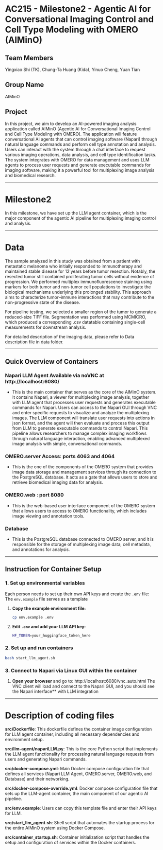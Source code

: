 # AC215 - Milestone2 - Agentic AI for Conversational Imaging Control and Cell Type Modeling with OMERO (AIMinO)

## Team Members
Yingxiao Shi (TK), Chung-Ta Huang (Kida), Yinuo Cheng, Yuan Tian

## Group Name
AIMinO

## Project
In this project, we aim to develop an AI-powered imaging analysis application called AIMinO (Agentic AI for Conversational Imaging Control and Cell Type Modeling with OMERO). The application will feature conversational AI agents that can control imaging software (Napari) through natural language commands and perform cell type annotation and analysis. Users can interact with the system through a chat interface to request various imaging operations, data analysis, and cell type identification tasks. The system integrates with OMERO for data management and uses LLM agents to process user requests and generate executable commands for imaging software, making it a powerful tool for multiplexing image analysis and biomedical research.

---

# Milestone2 
In this milestone, we have set up the LLM agent container, which is the major component of the agentic AI pipeline for multiplexing imaging control and analysis. 

---

# Data
The sample analyzed in this study was obtained from a patient with metastatic melanoma who initially responded to immunotherapy and maintained stable disease for 12 years before tumor resection. Notably, the resected tumor still contained proliferating tumor cells without evidence of progression. We performed multiplex immunofluorescence staining using markers for both tumor and non-tumor cell populations to investigate the biological mechanisms underlying this prolonged stability. This approach aims to characterize tumor–immune interactions that may contribute to the non-progressive state of the disease.

For pipeline testing, we selected a smaller region of the tumor to generate a reduced-size TIFF file. Segmentation was performed using MCMICRO, which produced a corresponding .csv datatable containing single-cell measurements for downstream analysis.

For detailed description of the imaging data, please refer to Data description file in data folder.

---

## Quick Overview of Containers 

### **Napari LLM Agent**  Available via noVNC at http://localhost:6080/
- This is the main container that serves as the core of the AIMinO system. It contains Napari, a viewer for multiplexing image analysis, together with LLM agent that processes user requests and generates executable commands for Napari. Users can access to the Napari GUI through VNC and enter specific requests to visualize and analyze the multiplexing images. The LLM component will translate user requests into actions in json format, and the agent will then evaluate and process this output from LLM to generate executable commands to control Napari. This pipeline allows researchers to manage complex imaging workflows through natural language interaction, enabling advanced multiplexed image analysis with simple, conversational commands.

### **OMERO.server** Access: ports 4063 and 4064
- This is the one of the components of the OMERO system that provides image data storage and management services through its connection to the PostgreSQL database. It acts as a gate that allows users to store and retrieve biomedical imaging data for analysis. 

### **OMERO.web** :  port 8080
- This is the web-based user interface component of the OMERO system that allows users to access to OMERO functionality, which includes image viewing and annotation tools. 

### **Database**
- This is the PostgreSQL database connected to OMERO server, and it is responsible for the storage of multiplexing image data, cell metadata, and annotations for analysis. 

---

##  Instruction for Container Setup

### 1. Set up environmental variables

Each person needs to set up their own API keys and create the `.env` file:
The `env.example` file serves as a template 

1. **Copy the example environment file:**
   ```bash
   cp env.example .env
   ```

2. **Edit `.env` and add your LLM API key:**
   ```bash
   HF_TOKEN=your_huggingface_token_here
   ```


### 2. Set up and run containers

```bash
bash start_llm_agent.sh
```


### 3. Connect to Napari via Linux GUI within the container

1. **Open your browser** and go to: http://localhost:6080/vnc_auto.html
The VNC client will load and connect to the Napari GUI, and you should see the Napari interface** with LLM integration



---

# Description of coding files

**src/Dockerfile**: This dockerfile defines the container image configuration for LLM agent container, including all necessary dependencies and environment setup.

**src/llm-agent/napariLLM.py**: This is the core Python script that implements the LLM agent functionality for processing natural language requests from users and generating Napari commands.

**src/docker-compose.yml**: Main Docker compose configuration file that defines all services (Napari LLM Agent, OMERO.server, OMERO.web, and Database) and their networking.

**src/docker-compose-override.yml**: Docker compose configuration file that sets up the LLM-agent container, the main component of our agentic AI pipeline.

**src/env.example**: Users can copy this template file and enter their API keys for LLM.

**src/start_llm_agent.sh**: Shell script that automates the startup process for the entire AIMinO system using Docker Compose.

**src/container_startup.sh**: Container initialization script that handles the setup and configuration of services within the Docker containers.

